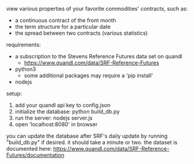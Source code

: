 view various properties of your favorite commodities' contracts, such as:

- a continuous contract of the front month
- the term structure for a particular date
- the spread between two contracts (various statistics)

requirements: 

- a subscription to the Stevens Reference Futures data set on quandl
  + https://www.quandl.com/data/SRF-Reference-Futures
- python3
  + some additional packages may require a 'pip install'
- nodejs

setup:

1. add your quandl api key to config.json
2. initialize the database: python build_db.py
3. run the server: nodejs server.js
4. open 'localhost:8080' in browser

you can update the database after SRF's daily update by running "build_db.py" if desired. it should take a minute or two. the dataset is documented here: https://www.quandl.com/data/SRF-Reference-Futures/documentation
